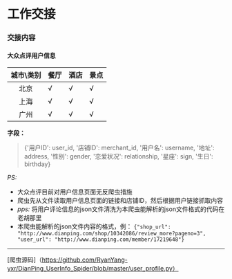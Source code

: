 工作交接
===
### 交接内容
#### **大众点评用户信息**
|城市\类别|餐厅|酒店|景点|
|:-:|-|-|-|
|北京|√|√|√|
|上海|√|√|√|
|广州|√|√|√|

**字段：**
>{'用户ID': user_id, '店铺ID': merchant_id, '用户名': username, '地址': address, '性别': gender, '恋爱状况': relationship, '星座': sign, '生日': birthday}

*PS:*
* 大众点评目前对用户信息页面无反爬虫措施
*  爬虫先从文件读取用户信息页面的链接和店铺ID，然后根据用户链接抓取内容
* *pps:* 将用户评论信息的json文件清洗为本爬虫能解析的json文件格式的代码在老胡那里
* 本爬虫能解析的json文件内容的格式，例：
`{"shop_url": "http://www.dianping.com/shop/10342086/review_more?pageno=3", "user_url": "http://www.dianping.com/member/17219648"}`

---
[爬虫源码]（https://github.com/RyanYang-yxr/DianPing_UserInfo_Spider/blob/master/user_profile.py）
